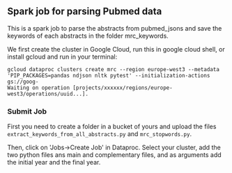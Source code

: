 ## Spark job for parsing Pubmed data
This is a spark job to parse the abstracts from pubmed_jsons and save the
keywords of each abstracts in the folder mrc_keywords.

We first create the cluster in Google Cloud, run this in google cloud shell,
or install gcloud and run in your terminal:

```
gcloud dataproc clusters create mrc --region europe-west3 --metadata 'PIP_PACKAGES=pandas ndjson nltk pytest' --initialization-actions gs://goog-
Waiting on operation [projects/xxxxxx/regions/europe-west3/operations/uuid...].
```


### Submit Job

First you need to create a folder in a bucket of yours and upload the files
`extract_keywords_from_all_abstracts.py` and `mrc_stopwords.py`.

Then, click on 'Jobs->Create Job' in Dataproc. Select your cluster, add the
two python files ans main and complementary files, and as arguments add the
initial year and the final year.
